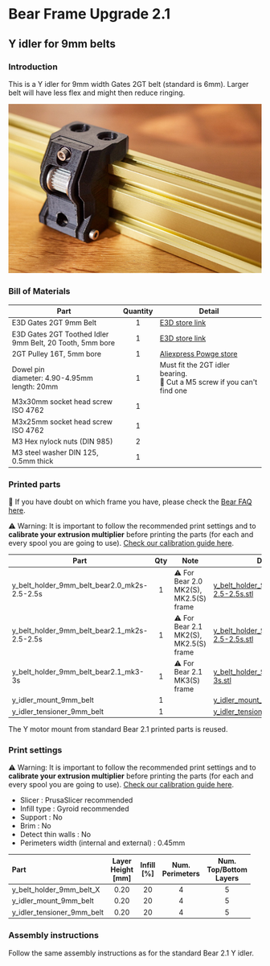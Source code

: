 # Bear Frame Upgrade 2.1

## Y idler for 9mm belts

### Introduction

This is a Y idler for 9mm width Gates 2GT belt (standard is 6mm). Larger belt will have less flex and might then reduce ringing.

![Y idler for 9mm 2GT belt](y_idler_9mm_belt.jpg)

### Bill of Materials

| Part     | Quantity | Detail |
|----------|:--------:|--------|
| E3D Gates 2GT 9mm Belt  | 1 | [E3D store link](https://e3d-online.com/gates-powergripr-gt2-belt-9mm-x-100mm) |
| E3D Gates 2GT Toothed Idler<br/>9mm Belt, 20 Tooth, 5mm bore | 1 | [E3D store link](https://e3d-online.com/products/gates-powergrip%C2%AE-2gt-idlers) |
| 2GT Pulley 16T, 5mm bore | 1 | [Aliexpress Powge store](https://www.aliexpress.com/item/32995138803.html) |
| Dowel pin<br/>diameter: 4.90-4.95mm<br/>length: 20mm | 1 | Must fit the 2GT idler bearing.<br/>:pushpin: Cut a M5 screw if you can't find one |
| M3x30mm socket head screw ISO 4762 | 1 | |
| M3x25mm socket head screw ISO 4762 | 1 | |
| M3 Hex nylock nuts (DIN 985) | 2 | |
| M3 steel washer DIN 125, 0.5mm thick | 1 | |

### Printed parts

:pushpin: If you have doubt on which frame you have, please check the [Bear FAQ here](https://guides.bear-lab.com/Wiki/Bear_FAQ#Section_Which_Bear_frame_do_I_have).

:warning: Warning: It is important to follow the recommended print settings and to **calibrate your extrusion multiplier** before printing the parts (for each and every spool you are going to use). [Check our calibration guide here](https://guides.bear-lab.com/Guide/Extrusion+multiplier+and+filament+diameter/8).

| Part     | Qty | Note | Download link |
|----------|:--------:|------|---------------|
| y_belt_holder_9mm_belt_bear2.0_mk2s-2.5-2.5s | 1 | :warning: For Bear 2.0 MK2(S), MK2.5(S) frame | [y_belt_holder_9mm_belt_bear2.0_mk2s-2.5-2.5s.stl](printed_parts/y_belt_holder_9mm_belt_bear2.0_mk2s-2.5-2.5s.stl?raw=true) |
| y_belt_holder_9mm_belt_bear2.1_mk2s-2.5-2.5s | 1 | :warning: For Bear 2.1 MK2(S), MK2.5(S) frame | [y_belt_holder_9mm_belt_bear2.1_mk2s-2.5-2.5s.stl](printed_parts/y_belt_holder_9mm_belt_bear2.1_mk2s-2.5-2.5s.stl?raw=true) |
| y_belt_holder_9mm_belt_bear2.1_mk3-3s        | 1 | :warning: For Bear 2.1 MK3(S) frame | [y_belt_holder_9mm_belt_bear2.1_mk3-3s.stl](printed_parts/y_belt_holder_9mm_belt_bear2.1_mk3-3s.stl?raw=true) |
| y_idler_mount_9mm_belt | 1 | | [y_idler_mount_9mm_belt.stl](printed_parts/y_idler_mount_9mm_belt.stl?raw=true) |
| y_idler_tensioner_9mm_belt | 1 | | [y_idler_tensioner_9mm_belt.stl](printed_parts/y_idler_tensioner_9mm_belt.stl?raw=true) |

The Y motor mount from standard Bear 2.1 printed parts is reused.

### Print settings

:warning: Warning: It is important to follow the recommended print settings and to **calibrate your extrusion multiplier** before printing the parts (for each and every spool you are going to use). [Check our calibration guide here](https://guides.bear-lab.com/Guide/Extrusion+multiplier+and+filament+diameter/8).

  * Slicer : PrusaSlicer recommended
  * Infill type : Gyroid recommended
  * Support : No
  * Brim : No
  * Detect thin walls : No
  * Perimeters width (internal and external) : 0.45mm

| Part | Layer<br/>Height<br/>[mm] | Infill<br/>[%] | Num.<br/>Perimeters | Num.<br/>Top/Bottom<br/>Layers |
|:----|:----:|:----:|:----:|:----:|
| y_belt_holder_9mm_belt_X   | 0.20 | 20 | 4 | 5 |
| y_idler_mount_9mm_belt     | 0.20 | 20 | 4 | 5 |
| y_idler_tensioner_9mm_belt | 0.20 | 20 | 4 | 5 |

### Assembly instructions

Follow the same assembly instructions as for the standard Bear 2.1 Y idler.
